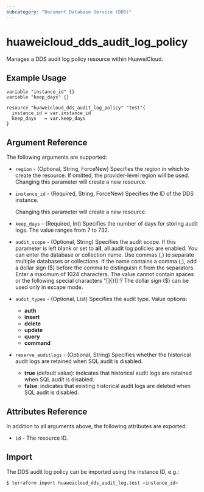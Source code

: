```yaml
---
subcategory: "Document Database Service (DDS)"
---
```


# huaweicloud_dds_audit_log_policy

Manages a DDS audit log policy resource within HuaweiCloud.

## Example Usage

```hcl
variable "instance_id" {}
variable "keep_days" {}

resource "huaweicloud_dds_audit_log_policy" "test"{
  instance_id = var.instance_id
  keep_days   = var.keep_days
}
```

## Argument Reference

The following arguments are supported:

* `region` - (Optional, String, ForceNew) Specifies the region in which to create the resource.
  If omitted, the provider-level region will be used. Changing this parameter will create a new resource.

* `instance_id` - (Required, String, ForceNew) Specifies the ID of the DDS instance.

  Changing this parameter will create a new resource.

* `keep_days` - (Required, Int) Specifies the number of days for storing audit logs. The value ranges from 7 to 732.

* `audit_scope` - (Optional, String) Specifies the audit scope.
  If this parameter is left blank or set to **all**, all audit log policies are enabled.
  You can enter the database or collection name. Use commas (,) to separate multiple databases
  or collections. If the name contains a comma (,), add a dollar sign ($) before the comma
  to distinguish it from the separators. Enter a maximum of 1024 characters. The value
  cannot contain spaces or the following special characters "[]{}():? The dollar sign ($)
  can be used only in escape mode.

* `audit_types` - (Optional, List) Specifies the audit type. Value options:
  + **auth**
  + **insert**
  + **delete**
  + **update**
  + **query**
  + **command**

* `reserve_auditlogs` - (Optional, String) Specifies whether the historical audit logs are
  retained when SQL audit is disabled.
    + **true** (default value): indicates that historical audit logs are retained
      when SQL audit is disabled.
    + **false**: indicates that existing historical audit logs are deleted when
      SQL audit is disabled.

## Attributes Reference

In addition to all arguments above, the following attributes are exported:

* `id` - The resource ID.

## Import

The DDS audit log policy can be imported using the instance ID, e.g.:

```bash
$ terraform import huaweicloud_dds_audit_log.test <instance_id>
```
